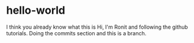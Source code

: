 # hello-world
I think you already know what this is
Hi, I'm Ronit and following the github tutorials.
Doing the commits section and this is a branch.
